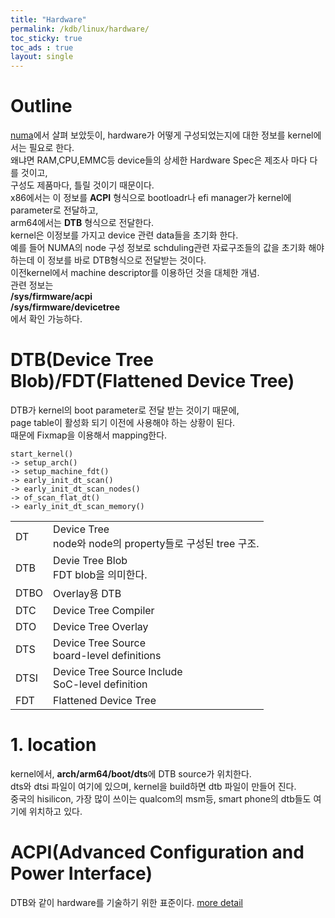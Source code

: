 ```yaml
---
title: "Hardware"
permalink: /kdb/linux/hardware/
toc_sticky: true
toc_ads : true
layout: single
---
```


# Outline
[numa](/kdb/linux/numa/)에서 살펴 보았듯이, hardware가 어떻게 구성되었는지에 대한 정보를 kernel에서는 필요로 한다.       
왜냐면 RAM,CPU,EMMC등 device들의 상세한 Hardware Spec은 제조사 마다 다를 것이고,      
구성도 제품마다, 틀릴 것이기  때문이다.      
x86에서는 이 정보를 **ACPI** 형식으로 bootloadr나 efi manager가 kernel에 parameter로 전달하고,      
arm64에서는 **DTB** 형식으로 전달한다.       
kernel은 이정보를 가지고 device 관련 data들을 초기화 한다.      
예를 들어 NUMA의 node 구성 정보로 schduling관련 자료구조들의 값을 초기화 해야 하는데 이 정보를 바로 DTB형식으로 전달받는 것이다.        
이전kernel에서 machine descriptor를 이용하던 것을 대체한 개념.       
관련 정보는      
**/sys/firmware/acpi**      
**/sys/firmware/devicetree**     
에서 확인 가능하다. 

# DTB(Device Tree Blob)/FDT(Flattened Device Tree)
DTB가 kernel의 boot parameter로 전달 받는 것이기 때문에,      
page table이 활성화 되기 이전에 사용해야 하는 상황이 된다.     
때문에 Fixmap을 이용해서 mapping한다.      

```
start_kernel()
-> setup_arch()
-> setup_machine_fdt()
-> early_init_dt_scan()
-> early_init_dt_scan_nodes()
-> of_scan_flat_dt()
-> early_init_dt_scan_memory()
```

|||
|---|---|
|DT|Device Tree<br/>node와 node의 property들로 구성된 tree 구조.<br/>|
|DTB|Devie Tree Blob<br/>FDT blob을 의미한다.|
|DTBO|Overlay용 DTB|
|DTC|Device Tree Compiler|
|DTO|Device Tree Overlay|
|DTS|Device Tree Source<br/>board-level definitions|
|DTSI|Device Tree Source Include<br/>SoC-level definition|
|FDT|Flattened Device Tree|


# 1. location
kernel에서, **arch/arm64/boot/dts**에 DTB source가 위치한다.     
dts와 dtsi 파일이 여기에 있으며, kernel을 build하면 dtb 파일이 만들어 진다.       
중국의 hisilicon, 가장 많이 쓰이는 qualcom의 msm등, smart phone의 dtb들도 여기에 위치하고 있다.      



# ACPI(Advanced Configuration and Power Interface) 
DTB와 같이 hardware를 기술하기 위한 표준이다.
[more detail](https://elinux.org/images/f/f8/ACPI_vs_DT.pdf)

